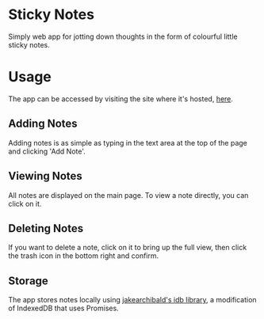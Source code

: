 # Sticky Notes
Simply web app for jotting down thoughts in the form of colourful little sticky notes.

# Usage
The app can be accessed by visiting the site where it's hosted, [here](https://devweb2020.cis.strath.ac.uk/~qsb19184/sticky-notes-asdfghjkl/).

## Adding Notes
Adding notes is as simple as typing in the text area at the top of the page and clicking 'Add Note'.
<gif>

## Viewing Notes
All notes are displayed on the main page. To view a note directly, you can click on it.
<gif>

## Deleting Notes
If you want to delete a note, click on it to bring up the full view, then click the trash icon in the bottom right and confirm.
<gif>

## Storage
The app stores notes locally using [jakearchibald's idb library](https://github.com/jakearchibald/idb), a modification of IndexedDB that uses Promises.
